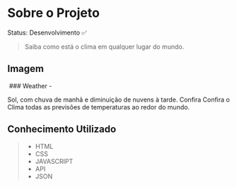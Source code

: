 # Sobre o Projeto

Status: Desenvolvimento ✅

 > Saiba como está o clima em qualquer lugar do mundo.

## Imagem
<img src="">
### Weather -

Sol, com chuva de manhã e diminuição de nuvens à tarde. 
Confira Confira o Clima todas as previsões de temperaturas ao redor do mundo.

## Conhecimento Utilizado
>* HTML
>* CSS
>* JAVASCRIPT
>* API
>* JSON
